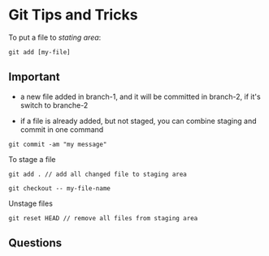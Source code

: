 # Git Tips and Tricks

To put a file to *stating area*:
```
git add [my-file]

```
## Important
- a new file added in branch-1, and it will be committed in branch-2, if it's switch to branche-2

- if a file is already added, but not staged, you can combine staging and commit in one command
```
git commit -am "my message"
```

To stage a file
```
git add . // add all changed file to staging area

git checkout -- my-file-name

```

Unstage files

```
git reset HEAD // remove all files from staging area

```

## Questions
